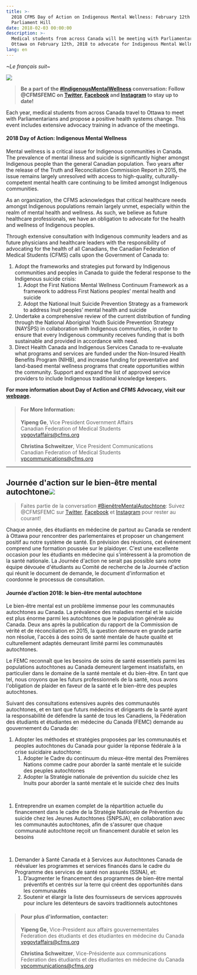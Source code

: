 ```yaml
---
title: >-
  2018 CFMS Day of Action on Indigenous Mental Wellness: February 12th on
  Parliament Hill
date: 2018-02-03 00:00:00
description: >-
  Medical students from across Canada will be meeting with Parliamentarians in
  Ottawa on February 12th, 2018 to advocate for Indigenous Mental Wellness
lang: en
---
```


*~Le fran&ccedil;ais suit~*

![](/uploads/versions/day-of-action-rectangle-2---x----1921-1081x---.png)

> **Be a part of the [#IndigenousMentalWellness](https://twitter.com/search?q=%23IndigenousMentalWellness&amp;src=tyah) conversation: Follow @CFMSFEMC on [Twitter](https://twitter.com/CFMSFEMC), [Facebook](https://www.facebook.com/CFMSFEMC/) and [Instagram](https://www.instagram.com/cfmsfemc/) to stay up to date!&nbsp;**

Each year, medical students from across Canada travel to Ottawa to meet with Parliamentarians and propose a positive health systems change. This event includes extensive advocacy training in advance of the meetings.

#### 2018 Day of Action: Indigenous Mental Wellness

Mental wellness is a critical issue for Indigenous communities in Canada. The prevalence of mental illness and suicide is significantly higher amongst Indigenous people than the general Canadian population. Two years after the release of the Truth and Reconciliation Commission Report in 2015, the issue remains largely unresolved with access to high-quality, culturally-competent mental health care continuing to be limited amongst Indigenous communities.

As an organization, the CFMS acknowledges that critical healthcare needs amongst Indigenous populations remain largely unmet, especially within the realm of mental health and wellness. As such, we believe as future healthcare professionals, we have an obligation to advocate for the health and wellness of Indigenous peoples.

Through extensive consultation with Indigenous community leaders and as future physicians and healthcare leaders with the responsibility of advocating for the health of all Canadians, the Canadian Federation of Medical Students (CFMS) calls upon the Government of Canada to:

1. Adopt the frameworks and strategies put forward by Indigenous communities and peoples in Canada to guide the federal response to the Indigenous suicide crisis:
   1. Adopt the First Nations Mental Wellness Continuum Framework as a framework to address First Nations peoples’ mental health and suicide
   2. Adopt the National Inuit Suicide Prevention Strategy as a framework to address Inuit peoples’ mental health and suicide
2. Undertake a comprehensive review of the current distribution of funding through the National Aboriginal Youth Suicide Prevention Strategy (NAYSPS) in collaboration with Indigenous communities, in order to ensure that every Indigenous community receives funding that is both sustainable and provided in accordance with need.
3. Direct Health Canada and Indigenous Services Canada to re-evaluate what programs and services are funded under the Non-Insured Health Benefits Program (NIHB), and increase funding for preventative and land-based mental wellness programs that create opportunities within the community. Support and expand the list of approved service providers to include Indigenous traditional knowledge keepers.

**For more information about Day of Action and CFMS Advocacy, visit our [webpage](https://www.cfms.org/what-we-do/advocacy/day-of-action.html).**

> #### For More Information:
>
> **Yipeng Ge**, Vice President Government Affairs<br>Canadian Federation of Medical Students<br>[vpgovtaffairs@cfms.org](javascript:void(location.href='mailto:'+String.fromCharCode(118,112,103,111,118,116,97,102,102,97,105,114,115,64,99,102,109,115,46,111,114,103)))
>
>
> **Christina Schweitzer**, Vice President Communications<br>Canadian Federation of Medical Students<br>[vpcommunications@cfms.org](javascript:void(location.href='mailto:'+String.fromCharCode(118,112,99,111,109,109,117,110,105,99,97,116,105,111,110,115,64,99,102,109,115,46,111,114,103)))

---

## Journ&eacute;e d'action sur le bien-&ecirc;tre mental autochtone![](/uploads/versions/french-cover-photo-fr---x----1921-1081x---.png)

> Faites partie de la conversation [#Bien&ecirc;treMentalAutochtone](https://twitter.com/search?src=typd&amp;q=%23Bien%C3%AAtreMentalAutochtone): Suivez @CFMSFEMC sur [Twitter](https://twitter.com/CFMSFEMC), [Facebook](https://www.facebook.com/CFMSFEMC/) et [Instagram](https://www.instagram.com/cfmsfemc/) pour rester au courant!

Chaque ann&eacute;e, des &eacute;tudiants en m&eacute;decine de partout au Canada se rendent &agrave; Ottawa pour rencontrer des parlementaires et proposer un changement positif au notre syst&egrave;me de sant&eacute;. En pr&eacute;vision des r&eacute;unions, cet &eacute;v&eacute;nement comprend une formation pouss&eacute;e sur le plaidoyer. C'est une excellente occasion pour les &eacute;tudiants en m&eacute;decine qui s'int&eacute;ressent &agrave; la promotion de la sant&eacute; nationale. La Journ&eacute;e d'action ne serait pas possible sans notre &eacute;quipe d&eacute;vou&eacute;e d'&eacute;tudiants au Comit&eacute; de recherche de la Journ&eacute;e d'action qui r&eacute;unit le document de demande, le document d'information et coordonne le processus de consultation.

#### Journ&eacute;e d’action 2018: le bien-&ecirc;tre mental autochtone

Le bien-&ecirc;tre mental est un probl&egrave;me immense pour les communaut&eacute;s autochtones au Canada. La pr&eacute;valence des maladies mental et le suicide est plus &eacute;norme parmi les autochtones que le population g&eacute;n&eacute;rale au Canada. Deux ans apr&egrave;s la publication du rapport de la Commission de v&eacute;rit&eacute; et de r&eacute;conciliation en 2015, la question demeure en grande partie non r&eacute;solue, l'acc&egrave;s &agrave; des soins de sant&eacute; mentale de haute qualit&eacute; et culturellement adapt&eacute;s demeurant limit&eacute; parmi les communaut&eacute;s autochtones.

Le FEMC reconna&icirc;t que les besoins de soins de sant&eacute; essentiels parmi les populations autochtones au Canada demeurent largement insatisfaits, en particulier dans le domaine de la sant&eacute; mentale et du bien-&ecirc;tre. En tant que tel, nous croyons que les futurs professionnels de la sant&eacute;, nous avons l'obligation de plaider en faveur de la sant&eacute; et le bien-&ecirc;tre des peuples autochtones.

Suivant des consultations extensives aupr&egrave;s des communaut&eacute;s autochtones, et en tant que futurs m&eacute;decins et dirigeants de la sant&eacute; ayant la responsabilit&eacute; de d&eacute;fendre la sant&eacute; de tous les Canadiens, la F&eacute;d&eacute;ration des &eacute;tudiants et &eacute;tudiantes en m&eacute;decine du Canada (FEMC) demande au gouvernement du Canada de:

1. Adopter les m&eacute;thodes et strat&eacute;gies propos&eacute;es par les communaut&eacute;s et peoples autochtones du Canada pour guider la r&eacute;ponse f&eacute;d&eacute;rale &agrave; la crise suicidaire autochtone:
   1. Adopter le Cadre du continuum du mieux-&ecirc;tre mental des Premi&egrave;res Nations comme cadre pour aborder la sant&eacute; mentale et le suicide des peuples autochtones
   2. Adopter la Strat&eacute;gie nationale de pr&eacute;vention du suicide chez les Inuits pour aborder la sant&eacute; mentale et le suicide chez des Inuits

&nbsp;

1. Entreprendre un examen complet de la r&eacute;partition actuelle du financement dans le cadre de la Strat&eacute;gie Nationale de Pr&eacute;vention du suicide chez les Jeunes Autochtones (SNPSJA), en collaboration avec les communaut&eacute;s autochtones, afin de s'assurer que chaque communaut&eacute; autochtone re&ccedil;oit un financement durable et selon les besoins

&nbsp;

1. Demander &agrave; Sant&eacute; Canada et &agrave; Services aux Autochtones Canada de r&eacute;&eacute;valuer les programmes et services financ&eacute;s dans le cadre du Programme des services de sant&eacute; non assur&eacute;s (SSNA), et:
   1. D’augmenter le financement des programmes de bien-&ecirc;tre mental pr&eacute;ventifs et centr&eacute;s sur la terre qui cr&eacute;ent des opportunit&eacute;s dans les communaut&eacute;s
   2. Soutenir et &eacute;largir la liste des fournisseurs de services approuv&eacute;s pour inclure les d&eacute;tenteurs de savoirs traditionnels autochtones

> #### Pour plus d'information, contacter:
>
> **Yipeng Ge**, Vice-President aux affairs gouvernementales<br>Federation des &eacute;tudiants et des &eacute;tudiantes en m&eacute;decine du Canada<br>[vpgovtaffairs@cfms.org](javascript:void(location.href='mailto:'+String.fromCharCode(118,112,103,111,118,116,97,102,102,97,105,114,115,64,99,102,109,115,46,111,114,103)))
>
>
> **Christina Schweitzer**, Vice-Pr&eacute;sidente aux communications<br>Federation des &eacute;tudiants et des &eacute;tudiantes en m&eacute;decine du Canada<br>[vpcommunications@cfms.org](javascript:void(location.href='mailto:'+String.fromCharCode(118,112,99,111,109,109,117,110,105,99,97,116,105,111,110,115,64,99,102,109,115,46,111,114,103)))